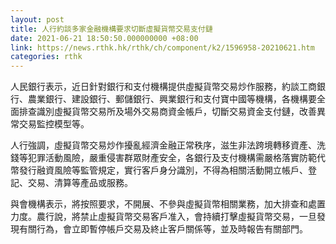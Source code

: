 ```yaml
---
layout: post
title: 人行約談多家金融機構要求切斷虛擬貨幣交易支付鏈
date: 2021-06-21 18:50:50.000000000 +08:00
link: https://news.rthk.hk/rthk/ch/component/k2/1596958-20210621.htm
categories: rthk
---
```


人民銀行表示，近日針對銀行和支付機構提供虛擬貨幣交易炒作服務，約談工商銀行、農業銀行、建設銀行、郵儲銀行、興業銀行和支付寶中國等機構，各機構要全面排查識別虛擬貨幣交易所及場外交易商資金帳戶，切斷交易資金支付鏈，改善異常交易監控模型等。

人行強調，虛擬貨幣交易炒作擾亂經濟金融正常秩序，滋生非法跨境轉移資產、洗錢等犯罪活動風險，嚴重侵害群眾財產安全，各銀行及支付機構需嚴格落實防範代幣發行融資風險等監管規定，實行客戶身分識別，不得為相關活動開立帳戶、登記、交易、清算等產品或服務。

與會機構表示，將按照要求，不開展、不參與虛擬貨幣相關業務，加大排查和處置力度。農行說，將禁止虛擬貨幣交易客戶准入，會持續打擊虛擬貨幣交易，一旦發現有關行為，會立即暫停帳戶交易及終止客戶關係等，並及時報告有關部門。

